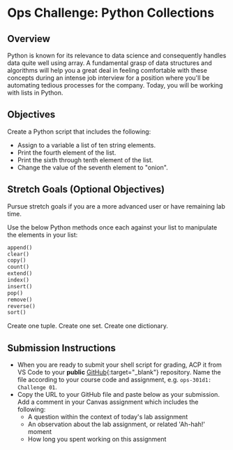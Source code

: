 # Ops Challenge: Python Collections

## Overview

Python is known for its relevance to data science and consequently handles data quite well using array. A fundamental grasp of data structures and algorithms will help you a great deal in feeling comfortable with these concepts during an intense job interview for a position where you'll be automating tedious processes for the company. Today, you will be working with lists in Python.

## Objectives

Create a Python script that includes the following:

- Assign to a variable a list of ten string elements.
- Print the fourth element of the list.
- Print the sixth through tenth element of the list.
- Change the value of the seventh element to "onion".

## Stretch Goals (Optional Objectives)

Pursue stretch goals if you are a more advanced user or have remaining lab time.

Use the below Python methods once each against your list to manipulate the elements in your list:

```python
append()
clear()
copy()
count()
extend()
index()
insert()
pop()
remove()
reverse()
sort()
```

Create one tuple.
Create one set.
Create one dictionary.

## Submission Instructions

- When you are ready to submit your shell script for grading, ACP it from VS Code to your **public** [GitHub](https://github.com/){:target="_blank"} repository. Name the file according to your course code and assignment, e.g. `ops-301d1: Challenge 01`.
- Copy the URL to your GitHub file and paste below as your submission. Add a comment in your Canvas assignment which includes the following:
  - A question within the context of today's lab assignment
  - An observation about the lab assignment, or related 'Ah-hah!' moment
  - How long you spent working on this assignment
